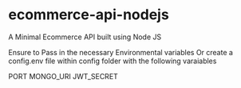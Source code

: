 # ecommerce-api-nodejs

A Minimal Ecommerce API built using Node JS

Ensure to Pass in the necessary Environmental variables Or create a config.env file within config folder with the following varaiables

PORT
MONGO_URI
JWT_SECRET
